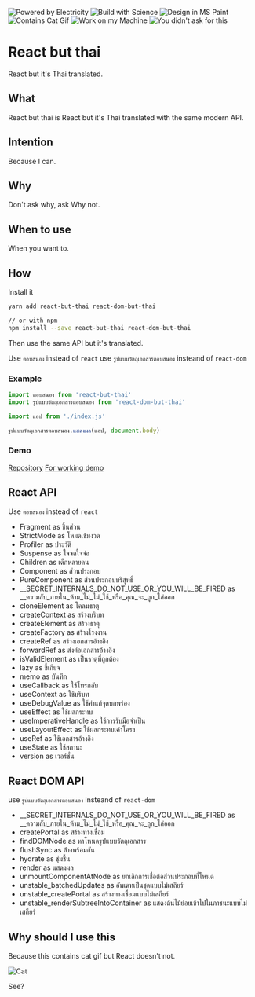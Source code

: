 ![Powered by Electricity](https://forthebadge.com/images/badges/powered-by-electricity.svg)
![Build with Science](https://forthebadge.com/images/badges/built-with-science.svg)
![Design in MS Paint](https://forthebadge.com/images/badges/designed-in-ms-paint.svg)
![Contains Cat Gif](https://forthebadge.com/images/badges/contains-cat-gifs.svg)
![Work on my Machine](https://forthebadge.com/images/badges/works-on-my-machine.svg)
![You didn't ask for this](https://forthebadge.com/images/badges/you-didnt-ask-for-this.svg)

# React but thai
React but it's Thai translated.

## What
React but thai is React but it's Thai translated with the same modern API.

## Intention
Because I can.

## Why
Don't ask why, ask Why not.

## When to use
When you want to.

## How
Install it
```bash
yarn add react-but-thai react-dom-but-thai

// or with npm
npm install --save react-but-thai react-dom-but-thai
```

Then use the same API but it's translated.

Use `ตอบสนอง` instead of `react`
use `รูปแบบวัตถุเอกสารตอบสนอง` insteand of `react-dom`

### Example
```typescript
import ตอบสนอง from 'react-but-thai'
import รูปแบบวัตถุเอกสารตอบสนอง from 'react-dom-but-thai'

import แอป from './index.js'

รูปแบบวัตถุเอกสารตอบสนอง.แสดงผล(แอป, document.body)
```

### Demo
[Repository](https://github.com/SaltyAom/react-but-thai-demo)
[For working demo](https://react-but-thai.netlify.app)

## React API
Use `ตอบสนอง` instead of `react`

- Fragment as ชิ้นส่วน
- StrictMode as โหมดเข้มงวด
- Profiler as ประวัติ
- Suspense as ใจจดใจจ่อ
- Children as เด็กหลายคน
- Component as ส่วนประกอบ
- PureComponent as ส่วนประกอบบริสุทธิ์
- __SECRET_INTERNALS_DO_NOT_USE_OR_YOU_WILL_BE_FIRED as __ความลับ_ภายใน_ห้าม_ไม่_ไม่_ใช้_หรือ_คุณ_จะ_ถูก_ไล่ออก
- cloneElement as โคลนธาตุ
- createContext as สร้างบริบท
- createElement as สร้างธาตุ
- createFactory as สร้างโรงงาน
- createRef as สร้างเอกสารอ้างอิง
- forwardRef as ส่งต่อเอกสารอ้างอิง
- isValidElement as เป็นธาตุที่ถูกต้อง
- lazy as ขี้เกียจ
- memo as บันทึก
- useCallback as ใช้โทรกลับ
- useContext as ใช้บริบท
- useDebugValue as ใช้ค่าแก้จุดบกพร่อง
- useEffect as ใช้ผลกระทบ
- useImperativeHandle as ใช้การรับมือจำเป็น
- useLayoutEffect as ใช้ผลกระทบเค้าโครง
- useRef as ใช้เอกสารอ้างอิง
- useState as ใช้สถานะ
- version as เวอร์ชั่น

## React DOM API
use `รูปแบบวัตถุเอกสารตอบสนอง` insteand of `react-dom`

- __SECRET_INTERNALS_DO_NOT_USE_OR_YOU_WILL_BE_FIRED as __ความลับ_ภายใน_ห้าม_ไม่_ไม่_ใช้_หรือ_คุณ_จะ_ถูก_ไล่ออก
- createPortal as สร้างทางเชื่อม
- findDOMNode as หาโหนดรูปแบบวัตถุเอกสาร
- flushSync as ล้่างพร้อมกัน
- hydrate as ชุ่มชื้น
- render as แสดงผล
- unmountComponentAtNode as ยกเลิกการเชื่อต่อส่วนประกอบที่โหนด
- unstable_batchedUpdates as อัพเดทเป็นชุดแบบไม่เสถียร์
- unstable_createPortal as สร้างทางเชื่อมแบบไม่เสถียร์
- unstable_renderSubtreeIntoContainer as แสดงต้นไม้ย่อยเข้าไปในภาชนะแบบไม่เสถียร์

## Why should I use this
Because this contains cat gif but React doesn't not.
  
![Cat](https://encrypted-tbn0.gstatic.com/images?q=tbn%3AANd9GcS5zsV_PQnkge0JhfeUjKpIctiv1oSBUpQypg&usqp=CAU)
  
See?